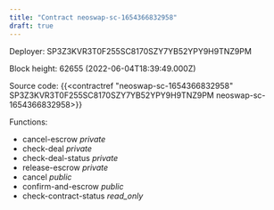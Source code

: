 ```yaml
---
title: "Contract neoswap-sc-1654366832958"
draft: true
---
```

Deployer: SP3Z3KVR3T0F255SC8170SZY7YB52YPY9H9TNZ9PM


 



Block height: 62655 (2022-06-04T18:39:49.000Z)

Source code: {{<contractref "neoswap-sc-1654366832958" SP3Z3KVR3T0F255SC8170SZY7YB52YPY9H9TNZ9PM neoswap-sc-1654366832958>}}

Functions:

* cancel-escrow _private_
* check-deal _private_
* check-deal-status _private_
* release-escrow _private_
* cancel _public_
* confirm-and-escrow _public_
* check-contract-status _read_only_
